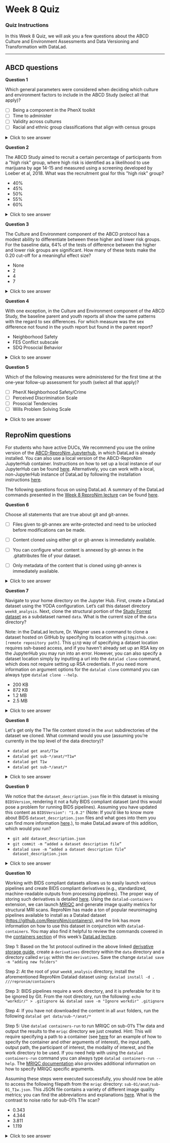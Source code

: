 # Week 8 Quiz

### Quiz Instructions

In this Week 8 Quiz, we will ask you a few questions about the ABCD Culture and Environment Assessments and Data Versioning and Transformation with DataLad.

***

## ABCD questions

**Question 1**

Which general parameters were considered when deciding which culture and environment factors to include in the ABCD Study (select all that apply)?

- [ ] Being a component in the PhenX toolkit
- [ ] Time to administer
- [ ] Validity across cultures
- [ ] Racial and ethnic group classifications that align with census groups

<details>
<summary>Click to see answer</summary>

- Being a component in the PhenX toolkit
- Time to administer
- Validity across cultures

The [Zucker et al](https://pubmed.ncbi.nlm.nih.gov/29627333/) paper specifically mentions that the census group classifications are inadequate. All other options can be found in Section 2 `Description of measures` of the paper

***

</details>

**Question 2**

The ABCD Study aimed to recruit a certain percentage of participants from a "high risk" group, where high risk is identified as a likelihood to use marijuana by age 14-15 and measured using a screening developed by Loeber et al, 2018. What was the recruitment goal for this "high risk" group?

- 40%
- 45%
- 50%
- 55%
- 60%


<details>
<summary>Click to see answer</summary>

- 50% (video 28:25)

***

</details>

**Question 3**

The Culture and Environment component of the ABCD protocol has a modest ability to differentiate between these higher and lower risk groups. For the baseline data, 64% of the tests of difference between the higher and lower risk groups are significant. How many of these tests make the 0.20 cut-off for a meaningful effect size?

- None
- 2
- 4
- 7


<details>
<summary>Click to see answer</summary>

- 4

This can be answered by looking at Table 3 of the [Zucker et al](https://pubmed.ncbi.nlm.nih.gov/29627333/) paper or simply by reading its conclusion. _Although 64% of the tests of difference between the higher and lower risk groups are significant (80% of the Youth measures and 53% of the measures completed by parents), only four make the cut-off for a meaningful effect size, 0.20_

***

</details>

**Question 4**

With one exception, in the Culture and Environment component of the ABCD Study, the baseline parent and youth reports all show the same patterns with the regard to sex differences. For which measure was the sex difference not found in the youth report but found in the parent report?

- Neighborhood Safety
- FES Conflict subscale
- SDQ Prosocial Behavior

<details>
<summary>Click to see answer</summary>

- Neighborhood Safety

This can be answered by looking at Table 4 of the [Zucker et al](https://pubmed.ncbi.nlm.nih.gov/29627333/) paper or the conclusion part. _With the exception of the ratings of no differences for Neighborhood Safety, strong sex differences are present in all of the Youth Report measures of their experience of the proximal social environment._

***

</details>

**Question 5**

Which of the following measures were administered for the first time at the one-year follow-up assessment for youth (select all that apply)?

- [ ] PhenX Neighborhood Safety/Crime
- [ ] Perceived Discrimination Scale
- [ ] Prosocial Tendencies
- [ ] Wills Problem Solving Scale

<details>
<summary>Click to see answer</summary>

- Perceived Discrimination Scale (video 20:38)
- Wills Problem Solving Scale (video 23:30)

***

</details>

## ReproNim questions

For students who have active DUCs, We recommend you use the online version of
the [ABCD-ReproNim Jupyterhub](https://docs.google.com/document/d/1kXvK2c_N9TkIAYn21WfzlCPtJvxhjW13Ftf0DwnAnlg/edit#heading=h.yb1hc7y3vc15), in which DataLad is already installed. You can also use a local version of the ABCD-ReproNim JupyterHub container. Instructions on how to set up a local instance of our JupyterHub can be found [here](https://neurostars.org/t/using-abcd-repronim-jupyterhub-container-locally-via-docker/17439). Alternatively, you can work with a local, non-JupyterHub instance of DataLad by following the installation instructions [here](https://handbook.datalad.org/en/latest/intro/installation.html).

The following questions focus on using DataLad. A summary of the DataLad commands presented in the [Week 8 ReproNim lecture](https://youtu.be/udLVUyZQanw) can be found [here](http://handbook.datalad.org/en/latest/code_from_chapters/ABCD.html#abcd).

**Question 6**

Choose all statements that are true about git and git-annex.


- [ ] Files given to git-annex are write-protected and need to be unlocked before modifications can be made.
- [ ] Content cloned using either git or git-annex is immediately available.
- [ ] You can configure what content is annexed by git-annex in the .gitattributes file of your dataset.
- [ ] Only metadata of the content that is cloned using git-annex is immediately available.


<details>
<summary>Click to see answer</summary>

- Files given to git-annex are write-protected and need to be unlocked before modifications can be made.
- You can configure what content is annexed by git-annex in the .gitattributes file of your dataset.
- Only metadata of the content that is cloned using git-annex is immediately available.

***

</details>

**Question 7**

Navigate to your home directory on the Jupyter Hub. First, create a DataLad dataset using the YODA configuration. Let’s call this dataset directory `week8_analysis`. Next, clone the structural portion of the [Study Forrest dataset](https://github.com/psychoinformatics-de/studyforrest-data-structural) as a subdataset named `data`. What is the current size of the `data` directory?

Note: in the DataLad lecture, Dr. Wagner uses a command to clone a dataset hosted on GitHub by specifying its location with `git@github.com:[remote repository path]`. This `git@` way of specifying a dataset location requires ssh-based access, and if you haven't already set up an RSA key on the JupyterHub you may run into an error. However, you can also specify a dataset location simply by inputting a url into the `datalad clone` command, which does not require setting up RSA credentials. If you need more information on argument options for the `datalad clone` command you can always type `datalad clone --help`.

- 200 KB
- 872 KB
- 1.2 MB
- 2.5 MB


<details>
<summary>Click to see answer</summary>

- 872 KB

Datalad solution
- `datalad create -c yoda week8_analysis`
- `cd week8_analysis`
- `datalad clone -d . https://github.com/psychoinformatics-de/studyforrest-data-structural.git data/`
- `cd data`
- `du -sh`

***

</details>

**Question 8**

Let's get only the T1w file content stored in the `anat` subdirectories of the dataset we cloned. What command would you use (assuming you’re currently in the top level of the data directory)?

- `datalad get anat/T1w`
- `datalad get sub-*/anat/*T1w*`
- `datalad get T1w`
- `datalad get sub-*/anat/*`

<details>
<summary>Click to see answer</summary>

- `datalad get sub-*/anat/*T1w*`

***

</details>

**Question 9**

We notice that the `dataset_description.json` file in this dataset is missing `BIDSVersion`, rendering it not a fully BIDS compliant dataset (and this would pose a problem for running BIDS pipelines). Assuming you have updated this content as `BIDSVersion": "1.0.2"` (Note: If you’d like to know more about BIDS `dataset_description.json` files and what goes into them you can find more information [here](https://bids-specification.readthedocs.io/en/stable/03-modality-agnostic-files.html).), to make DataLad aware of this addition, which would you run?

- `git add dataset_description.json`
- `git commit -m “added a dataset description file”`
- `datalad save -m “added a dataset description file” dataset_description.json`

<details>
<summary>Click to see answer</summary>

- `datalad save -m “added a dataset description file” dataset_description.json`

***

</details>

**Question 10**

Working with BIDS compliant datasets allows us to easily launch various pipelines and create BIDS compliant derivatives (e.g., standardized, machine-readable outputs from processing pipelines). The proper way of storing such derivatives is detailed [here](https://bids-specification.readthedocs.io/en/latest/02-common-principles.html#storage-of-derived-datasets). Using the `datalad-containers` extension, we can launch [MRIQC](https://mriqc.readthedocs.io/en/latest/) and generate image quality metrics for structural MRI scans. ReproNim has made a ton of popular neuroimaging pipelines available to install as a Datalad dataset (https://github.com/ReproNim/containers), and the link has more information on how to use this dataset in conjunction with `datalad-containers`.  You may also find it helpful to review the commands covered in the [containers section](http://handbook.datalad.org/en/latest/code_from_chapters/ABCD.html#computational-reproducibility) of this week’s [DataLad lecture](https://youtu.be/udLVUyZQanw?t=1962).

Step 1: Based on the 1st protocol outlined in the above linked [derivative storage guide](https://bids-specification.readthedocs.io/en/latest/02-common-principles.html#storage-of-derived-datasets), create a `derivatives` directory within the `data` directory and a directory called `mriqc` within the `derivatives`. Save the change `datalad save -m "adding new folders"` 

Step 2: At the root of your `week8_analysis` directory, install the aforementioned ReproNim Datalad dataset using: `datalad install -d . ///repronim/containers`

Step 3: BIDS pipelines require a work directory, and it is preferable for it to be ignored by Git. From the root directory, run the following: `echo "workdir/" > .gitignore && datalad save -m "Ignore workdir" .gitignore`

Step 4: If you have not downloaded the content in all `anat` folders, run the following `datalad get data/sub-*/anat/*`

Step 5: Use `datalad containers-run` to run MRIQC on sub-01’s T1w data and output the results to the `mriqc` directory we just created. Hint: This will require specifying a path to a container (see [here](https://github.com/ReproNim/containers#a-typical-workflow) for an example of how to specify the container and other arguments of interest), the input path, output path, the participant of interest, the modality of interest, and the work directory to be used. If you need help with using the `datalad containers-run` command you can always type `datalad containers-run --help`. The [MRIQC documentation](https://mriqc.readthedocs.io/en/latest/running.html) also provides additional information on how to specify MRIQC specific arguments.

Assuming these steps were executed successfully, you should now be able to access the following filepath from the `mriqc` directory: `sub-01/anat/sub-01_T1w.json`. This JSON file contains a variety of different image quality metrics; you can find the abbreviations and explanations [here](https://mriqc.readthedocs.io/en/latest/iqms/t1w.html). What is the contrast to noise ratio for sub-01’s T1w scan?


- 0.343
- 4.344
- 3.811
- 1.119

<details>
<summary>Click to see answer</summary>

- 3.811

Datalad solution: 
- `cd /home/joyvan/week8_analysis`
- `mkdir data/derivatives/mriqc  && datalad save -m "adding new folders"` 
- `datalad install -d . ///repronim/containers`
- `echo "workdir/" > .gitignore && datalad save -m "Ignore workdir" .gitignore`
- `datalad containers-run -n containers/bids-mriqc --input data/sub-01/anat/sub-01_T1w.nii.gz --output data/derivatives/mriqc data data/derivatives/mriqc participant --participant-label 01 -m T1w -w workdir`

Template for running datalad containers
```
datalad containers-run \
        -n containers/bids-mriqc \
        --input sourcedata \
        --output . \
        '{inputs}' '{outputs}' participant --participant-label %02d -w workdir
```

Note that the --input to Datalad differs from the input argument to mriqc. This is because we're specifying a specific file for Datalad to download as opposed to the root of the BIDS directory that MRIQC expects. The output is the same for both Datalad and MRIQC.

</details>
